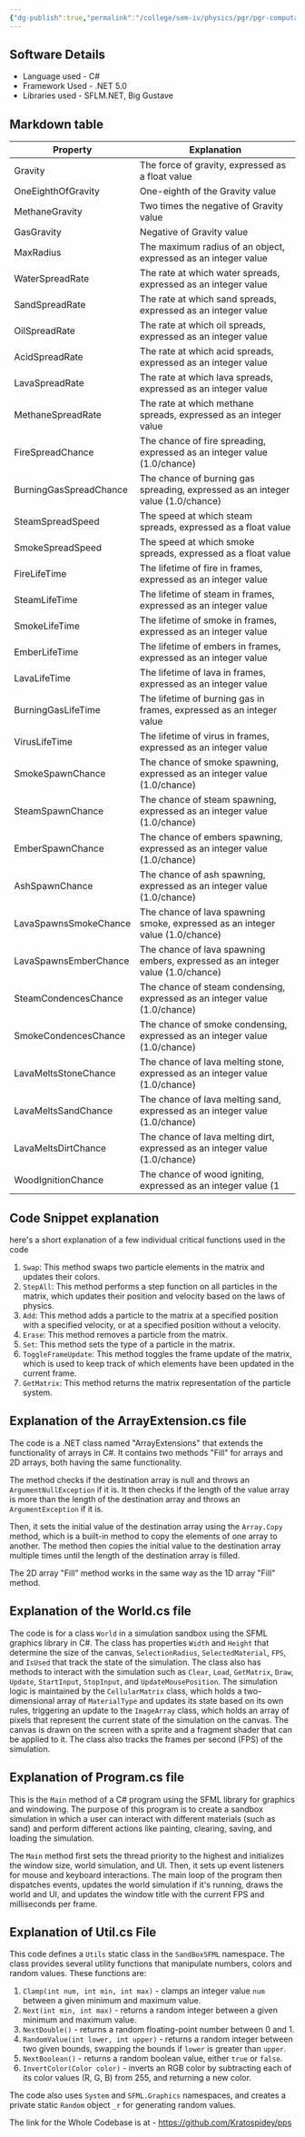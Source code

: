```yaml
---
{"dg-publish":true,"permalink":"/college/sem-iv/physics/pgr/pgr-computational-details/"}
---
```


## Software Details

- Language used - C#
-  Framework Used - .NET 5.0
- Libraries used - SFLM.NET,  Big Gustave
## Markdown table

| Property | Explanation |
|----------|-------------|
| Gravity | The force of gravity, expressed as a float value |
| OneEighthOfGravity | One-eighth of the Gravity value |
| MethaneGravity | Two times the negative of Gravity value |
| GasGravity | Negative of Gravity value |
| MaxRadius | The maximum radius of an object, expressed as an integer value |
| WaterSpreadRate | The rate at which water spreads, expressed as an integer value |
| SandSpreadRate | The rate at which sand spreads, expressed as an integer value |
| OilSpreadRate | The rate at which oil spreads, expressed as an integer value |
| AcidSpreadRate | The rate at which acid spreads, expressed as an integer value |
| LavaSpreadRate | The rate at which lava spreads, expressed as an integer value |
| MethaneSpreadRate | The rate at which methane spreads, expressed as an integer value |
| FireSpreadChance | The chance of fire spreading, expressed as an integer value (1.0/chance) |
| BurningGasSpreadChance | The chance of burning gas spreading, expressed as an integer value (1.0/chance) |
| SteamSpreadSpeed | The speed at which steam spreads, expressed as a float value |
| SmokeSpreadSpeed | The speed at which smoke spreads, expressed as a float value |
| FireLifeTime | The lifetime of fire in frames, expressed as an integer value |
| SteamLifeTime | The lifetime of steam in frames, expressed as an integer value |
| SmokeLifeTime | The lifetime of smoke in frames, expressed as an integer value |
| EmberLifeTime | The lifetime of embers in frames, expressed as an integer value |
| LavaLifeTime | The lifetime of lava in frames, expressed as an integer value |
| BurningGasLifeTime | The lifetime of burning gas in frames, expressed as an integer value |
| VirusLifeTime | The lifetime of virus in frames, expressed as an integer value |
| SmokeSpawnChance | The chance of smoke spawning, expressed as an integer value (1.0/chance) |
| SteamSpawnChance | The chance of steam spawning, expressed as an integer value (1.0/chance) |
| EmberSpawnChance | The chance of embers spawning, expressed as an integer value (1.0/chance) |
| AshSpawnChance | The chance of ash spawning, expressed as an integer value (1.0/chance) |
| LavaSpawnsSmokeChance | The chance of lava spawning smoke, expressed as an integer value (1.0/chance) |
| LavaSpawnsEmberChance | The chance of lava spawning embers, expressed as an integer value (1.0/chance) |
| SteamCondencesChance | The chance of steam condensing, expressed as an integer value (1.0/chance) |
| SmokeCondencesChance | The chance of smoke condensing, expressed as an integer value (1.0/chance) |
| LavaMeltsStoneChance | The chance of lava melting stone, expressed as an integer value (1.0/chance) |
| LavaMeltsSandChance | The chance of lava melting sand, expressed as an integer value (1.0/chance) |
| LavaMeltsDirtChance | The chance of lava melting dirt, expressed as an integer value (1.0/chance) |
| WoodIgnitionChance | The chance of wood igniting, expressed as an integer value (1

## Code Snippet explanation

here's a short explanation of a few individual critical functions used in the code

1.  `Swap`: This method swaps two particle elements in the matrix and updates their colors.
2.  `StepAll`: This method performs a step function on all particles in the matrix, which updates their position and velocity based on the laws of physics. 
3.  `Add`: This method adds a particle to the matrix at a specified position with a specified velocity, or at a specified position without a velocity.
4.  `Erase`: This method removes a particle from the matrix.
5.  `Set`: This method sets the type of a particle in the matrix.
6.  `ToggleFrameUpdate`: This method toggles the frame update of the matrix, which is used to keep track of which elements have been updated in the current frame.
7.  `GetMatrix`: This method returns the matrix representation of the particle system.

## Explanation of the ArrayExtension.cs file

The code is a .NET class named "ArrayExtensions" that extends the functionality of arrays in C#. It contains two methods "Fill" for arrays and 2D arrays, both having the same functionality.

The method checks if the destination array is null and throws an `ArgumentNullException` if it is. It then checks if the length of the value array is more than the length of the destination array and throws an `ArgumentException` if it is.

Then, it sets the initial value of the destination array using the `Array.Copy` method, which is a built-in method to copy the elements of one array to another. The method then copies the initial value to the destination array multiple times until the length of the destination array is filled.

The 2D array "Fill" method works in the same way as the 1D array "Fill" method.

## Explanation of the World.cs file

The code is for a class `World` in a simulation sandbox using the SFML graphics library in C#. The class has properties `Width` and `Height` that determine the size of the canvas, `SelectionRadius`, `SelectedMaterial`, `FPS`, and `IsUsed` that track the state of the simulation. The class also has methods to interact with the simulation such as `Clear`, `Load`, `GetMatrix`, `Draw`, `Update`, `StartInput`, `StopInput`, and `UpdateMousePosition`. The simulation logic is maintained by the `CellularMatrix` class, which holds a two-dimensional array of `MaterialType` and updates its state based on its own rules, triggering an update to the `ImageArray` class, which holds an array of pixels that represent the current state of the simulation on the canvas. The canvas is drawn on the screen with a sprite and a fragment shader that can be applied to it. The class also tracks the frames per second (FPS) of the simulation.


## Explanation of Program.cs file

This is the `Main` method of a C# program using the SFML library for graphics and windowing. The purpose of this program is to create a sandbox simulation in which a user can interact with different materials (such as sand) and perform different actions like painting, clearing, saving, and loading the simulation.

The `Main` method first sets the thread priority to the highest and initializes the window size, world simulation, and UI. Then, it sets up event listeners for mouse and keyboard interactions. The main loop of the program then dispatches events, updates the world simulation if it's running, draws the world and UI, and updates the window title with the current FPS and milliseconds per frame.

## Explanation of Util.cs File

This code defines a `Utils` static class in the `SandBoxSFML` namespace. The class provides several utility functions that manipulate numbers, colors and random values. These functions are:

1.  `Clamp(int num, int min, int max)` - clamps an integer value `num` between a given minimum and maximum value.
2.  `Next(int min, int max)` - returns a random integer between a given minimum and maximum value.
3.  `NextDouble()` - returns a random floating-point number between 0 and 1.
4.  `RandomValue(int lower, int upper)` - returns a random integer between two given bounds, swapping the bounds if `lower` is greater than `upper`.
5.  `NextBoolean()` - returns a random boolean value, either `true` or `false`.
6.  `InvertColor(Color color)` - inverts an RGB color by subtracting each of its color values (R, G, B) from 255, and returning a new color.

The code also uses `System` and `SFML.Graphics` namespaces, and creates a private static `Random` object `_r` for generating random values.


The link for the Whole Codebase is at - https://github.com/Kratospidey/pps



